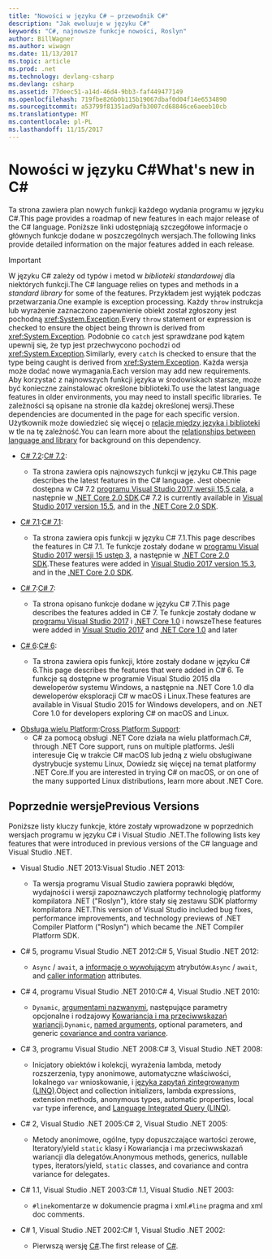 ```yaml
---
title: "Nowości w języku C# — przewodnik C#"
description: "Jak ewoluuje w języku C#"
keywords: "C#, najnowsze funkcje nowości, Roslyn"
author: BillWagner
ms.author: wiwagn
ms.date: 11/13/2017
ms.topic: article
ms.prod: .net
ms.technology: devlang-csharp
ms.devlang: csharp
ms.assetid: 77deec51-a14d-46d4-9bb3-faf449477149
ms.openlocfilehash: 719fbe826b0b115b19067dbaf0d04f14e6534890
ms.sourcegitcommit: a53799f81351ad9afb3007cd68846ce6aeeb10cb
ms.translationtype: MT
ms.contentlocale: pl-PL
ms.lasthandoff: 11/15/2017
---
```

# <a name="whats-new-in-c"></a><span data-ttu-id="19c5b-104">Nowości w języku C#</span><span class="sxs-lookup"><span data-stu-id="19c5b-104">What's new in C#</span></span> #

<span data-ttu-id="19c5b-105">Ta strona zawiera plan nowych funkcji każdego wydania programu w języku C#.</span><span class="sxs-lookup"><span data-stu-id="19c5b-105">This page provides a roadmap of new features in each major release of the C# language.</span></span> <span data-ttu-id="19c5b-106">Poniższe linki udostępniają szczegółowe informacje o głównych funkcje dodane w poszczególnych wersjach.</span><span class="sxs-lookup"><span data-stu-id="19c5b-106">The following links provide detailed information on the major features added in each release.</span></span>

> [!IMPORTANT]
> <span data-ttu-id="19c5b-107">W języku C# zależy od typów i metod w *biblioteki standardowej* dla niektórych funkcji.</span><span class="sxs-lookup"><span data-stu-id="19c5b-107">The C# language relies on types and methods in a *standard library* for some of the features.</span></span> <span data-ttu-id="19c5b-108">Przykładem jest wyjątek podczas przetwarzania.</span><span class="sxs-lookup"><span data-stu-id="19c5b-108">One example is exception processing.</span></span> <span data-ttu-id="19c5b-109">Każdy `throw` instrukcja lub wyrażenie zaznaczono zapewnienie obiekt został zgłoszony jest pochodną <xref:System.Exception>.</span><span class="sxs-lookup"><span data-stu-id="19c5b-109">Every `throw` statement or expression is checked to ensure the object being thrown is derived from <xref:System.Exception>.</span></span> <span data-ttu-id="19c5b-110">Podobnie co `catch` jest sprawdzane pod kątem upewnij się, że typ jest przechwycono pochodzi od <xref:System.Exception>.</span><span class="sxs-lookup"><span data-stu-id="19c5b-110">Similarly, every `catch` is checked to ensure that the type being caught is derived from <xref:System.Exception>.</span></span> <span data-ttu-id="19c5b-111">Każda wersja może dodać nowe wymagania.</span><span class="sxs-lookup"><span data-stu-id="19c5b-111">Each version may add new requirements.</span></span> <span data-ttu-id="19c5b-112">Aby korzystać z najnowszych funkcji języka w środowiskach starsze, może być konieczne zainstalować określone biblioteki.</span><span class="sxs-lookup"><span data-stu-id="19c5b-112">To use the latest language features in older environments, you may need to install specific libraries.</span></span> <span data-ttu-id="19c5b-113">Te zależności są opisane na stronie dla każdej określonej wersji.</span><span class="sxs-lookup"><span data-stu-id="19c5b-113">These dependencies are documented in the page for each specific version.</span></span> <span data-ttu-id="19c5b-114">Użytkownik może dowiedzieć się więcej o [relacje między języka i biblioteki](relationships-between-language-and-library.md) w tle na tę zależność.</span><span class="sxs-lookup"><span data-stu-id="19c5b-114">You can learn more about the [relationships between language and library](relationships-between-language-and-library.md) for background on this dependency.</span></span> 


* <span data-ttu-id="19c5b-115">[C# 7.2](csharp-7-2.md):</span><span class="sxs-lookup"><span data-stu-id="19c5b-115">[C# 7.2](csharp-7-2.md):</span></span>
    - <span data-ttu-id="19c5b-116">Ta strona zawiera opis najnowszych funkcji w języku C#.</span><span class="sxs-lookup"><span data-stu-id="19c5b-116">This page describes the latest features in the C# language.</span></span> <span data-ttu-id="19c5b-117">Jest obecnie dostępna w C# 7.2 [programu Visual Studio 2017 wersji 15,5 cala](https://www.visualstudio.com/vs/whatsnew/), a następnie w [.NET Core 2.0 SDK](../../core/whats-new/index.md).</span><span class="sxs-lookup"><span data-stu-id="19c5b-117">C# 7.2 is currently available in [Visual Studio 2017 version 15.5](https://www.visualstudio.com/vs/whatsnew/), and in the [.NET Core 2.0 SDK](../../core/whats-new/index.md).</span></span>

* <span data-ttu-id="19c5b-118">[C# 7.1](csharp-7-1.md):</span><span class="sxs-lookup"><span data-stu-id="19c5b-118">[C# 7.1](csharp-7-1.md):</span></span>
    - <span data-ttu-id="19c5b-119">Ta strona zawiera opis funkcji w języku C# 7.1.</span><span class="sxs-lookup"><span data-stu-id="19c5b-119">This page describes the features in C# 7.1.</span></span> <span data-ttu-id="19c5b-120">Te funkcje zostały dodane w [programu Visual Studio 2017 wersji 15 ustęp 3](https://www.visualstudio.com/vs/whatsnew/), a następnie w [.NET Core 2.0 SDK](../../core/whats-new/index.md).</span><span class="sxs-lookup"><span data-stu-id="19c5b-120">These features were added in [Visual Studio 2017 version 15.3](https://www.visualstudio.com/vs/whatsnew/), and in the [.NET Core 2.0 SDK](../../core/whats-new/index.md).</span></span>

* <span data-ttu-id="19c5b-121">[C# 7](csharp-7.md):</span><span class="sxs-lookup"><span data-stu-id="19c5b-121">[C# 7](csharp-7.md):</span></span>
    - <span data-ttu-id="19c5b-122">Ta strona opisano funkcje dodane w języku C# 7.</span><span class="sxs-lookup"><span data-stu-id="19c5b-122">This page describes the features added in C# 7.</span></span> <span data-ttu-id="19c5b-123">Te funkcje zostały dodane w [programu Visual Studio 2017](https://www.visualstudio.com/vs/whatsnew/) i [.NET Core 1.0](../../core/whats-new/index.md) i nowsze</span><span class="sxs-lookup"><span data-stu-id="19c5b-123">These features were added in [Visual Studio 2017](https://www.visualstudio.com/vs/whatsnew/) and [.NET Core 1.0](../../core/whats-new/index.md) and later</span></span>
     
* <span data-ttu-id="19c5b-124">[C# 6](csharp-6.md):</span><span class="sxs-lookup"><span data-stu-id="19c5b-124">[C# 6](csharp-6.md):</span></span>
    - <span data-ttu-id="19c5b-125">Ta strona zawiera opis funkcji, które zostały dodane w języku C# 6.</span><span class="sxs-lookup"><span data-stu-id="19c5b-125">This page describes the features that were added in C# 6.</span></span> <span data-ttu-id="19c5b-126">Te funkcje są dostępne w programie Visual Studio 2015 dla deweloperów systemu Windows, a następnie na .NET Core 1.0 dla deweloperów eksploracji C# w macOS i Linux.</span><span class="sxs-lookup"><span data-stu-id="19c5b-126">These features are available in Visual Studio 2015 for Windows developers, and on .NET Core 1.0 for developers exploring C# on macOS and Linux.</span></span>

<!--* [C# Interactive](../interactive/index.md): 
    - This page describes C# Interactive, an interactive Read Eval Print Loop (REPL) that you can use to explore the C# language. You can use it to write code interactively and see it execute immediately, without any compile or build step.
-->
* <span data-ttu-id="19c5b-127">[Obsługa wielu Platform](../../core/index.md):</span><span class="sxs-lookup"><span data-stu-id="19c5b-127">[Cross Platform Support](../../core/index.md):</span></span>
    - <span data-ttu-id="19c5b-128">C# za pomocą obsługi .NET Core działa na wielu platformach.</span><span class="sxs-lookup"><span data-stu-id="19c5b-128">C#, through .NET Core support, runs on multiple platforms.</span></span> <span data-ttu-id="19c5b-129">Jeśli interesuje Cię w trakcie C# macOS lub jedną z wielu obsługiwane dystrybucje systemu Linux, Dowiedz się więcej na temat platformy .NET Core.</span><span class="sxs-lookup"><span data-stu-id="19c5b-129">If you are interested in trying C# on macOS, or on one of the many supported Linux distributions, learn more about .NET Core.</span></span>

<!--
- [.NET Compiler Platform SDK](../roslyn/index.md):
    - The .NET Compiler Platform SDK enables you to write code that performs static analysis on C# code. You can use these APIs to find potential errors, or bad practices, suggest fixes, and even implement those fixes.
-->
  
## <a name="previous-versions"></a><span data-ttu-id="19c5b-130">Poprzednie wersje</span><span class="sxs-lookup"><span data-stu-id="19c5b-130">Previous Versions</span></span>
<span data-ttu-id="19c5b-131">Poniższe listy kluczy funkcje, które zostały wprowadzone w poprzednich wersjach programu w języku C# i Visual Studio .NET.</span><span class="sxs-lookup"><span data-stu-id="19c5b-131">The following lists key features that were introduced in previous versions of the C# language and Visual Studio .NET.</span></span>  
  
 * <span data-ttu-id="19c5b-132">Visual Studio .NET 2013:</span><span class="sxs-lookup"><span data-stu-id="19c5b-132">Visual Studio .NET 2013:</span></span> 
     - <span data-ttu-id="19c5b-133">Ta wersja programu Visual Studio zawiera poprawki błędów, wydajności i wersji zapoznawczych platformy technologię platformy kompilatora .NET ("Roslyn"), które stały się zestawu SDK platformy kompilatora .NET<!--Link to ../roslyn/index.md-->.</span><span class="sxs-lookup"><span data-stu-id="19c5b-133">This version of Visual Studio included bug fixes, performance improvements, and technology previews of .NET Compiler Platform ("Roslyn") which became the .NET Compiler Platform SDK<!--Link to ../roslyn/index.md-->.</span></span>

 * <span data-ttu-id="19c5b-134">C# 5, programu Visual Studio .NET 2012:</span><span class="sxs-lookup"><span data-stu-id="19c5b-134">C# 5, Visual Studio .NET 2012:</span></span> 
     - <span data-ttu-id="19c5b-135">`Async` / `await`, a [informacje o wywołującym](../programming-guide/concepts/caller-information.md) atrybutów.</span><span class="sxs-lookup"><span data-stu-id="19c5b-135">`Async` / `await`, and [caller information](../programming-guide/concepts/caller-information.md) attributes.</span></span>

 * <span data-ttu-id="19c5b-136">C# 4, programu Visual Studio .NET 2010:</span><span class="sxs-lookup"><span data-stu-id="19c5b-136">C# 4, Visual Studio .NET 2010:</span></span> 
     - <span data-ttu-id="19c5b-137">`Dynamic`, [argumentami nazwanymi](../programming-guide/classes-and-structs/named-and-optional-arguments.md), następujące parametry opcjonalne i rodzajowy [Kowariancja i ma przeciwwskazań wariancji](../programming-guide/concepts/covariance-contravariance/index.md).</span><span class="sxs-lookup"><span data-stu-id="19c5b-137">`Dynamic`, [named arguments](../programming-guide/classes-and-structs/named-and-optional-arguments.md), optional parameters, and generic [covariance and contra variance](../programming-guide/concepts/covariance-contravariance/index.md).</span></span>

 * <span data-ttu-id="19c5b-138">C# 3, programu Visual Studio .NET 2008:</span><span class="sxs-lookup"><span data-stu-id="19c5b-138">C# 3, Visual Studio .NET 2008:</span></span> 
     - <span data-ttu-id="19c5b-139">Inicjatory obiektów i kolekcji, wyrażenia lambda, metody rozszerzenia, typy anonimowe, automatyczne właściwości, lokalnego `var` wnioskowanie, i [języka zapytań zintegrowanym (LINQ)](../programming-guide/concepts/linq/index.md).</span><span class="sxs-lookup"><span data-stu-id="19c5b-139">Object and collection initializers, lambda expressions, extension methods, anonymous types, automatic properties, local `var` type inference, and [Language Integrated Query (LINQ)](../programming-guide/concepts/linq/index.md).</span></span>

 * <span data-ttu-id="19c5b-140">C# 2, Visual Studio .NET 2005:</span><span class="sxs-lookup"><span data-stu-id="19c5b-140">C# 2, Visual Studio .NET 2005:</span></span> 
     - <span data-ttu-id="19c5b-141">Metody anonimowe, ogólne, typy dopuszczające wartości zerowe, Iteratory/yield `static` klasy i Kowariancja i ma przeciwwskazań wariancji dla delegatów.</span><span class="sxs-lookup"><span data-stu-id="19c5b-141">Anonymous methods, generics, nullable types, iterators/yield, `static` classes, and covariance and contra variance for delegates.</span></span>

 * <span data-ttu-id="19c5b-142">C# 1.1, Visual Studio .NET 2003:</span><span class="sxs-lookup"><span data-stu-id="19c5b-142">C# 1.1, Visual Studio .NET 2003:</span></span> 
     - <span data-ttu-id="19c5b-143">`#line`komentarze w dokumencie pragma i xml.</span><span class="sxs-lookup"><span data-stu-id="19c5b-143">`#line` pragma and xml doc comments.</span></span>

 * <span data-ttu-id="19c5b-144">C# 1, Visual Studio .NET 2002:</span><span class="sxs-lookup"><span data-stu-id="19c5b-144">C# 1, Visual Studio .NET 2002:</span></span> 
     - <span data-ttu-id="19c5b-145">Pierwszą wersję [C#](../csharp.md).</span><span class="sxs-lookup"><span data-stu-id="19c5b-145">The first release of [C#](../csharp.md).</span></span>   
